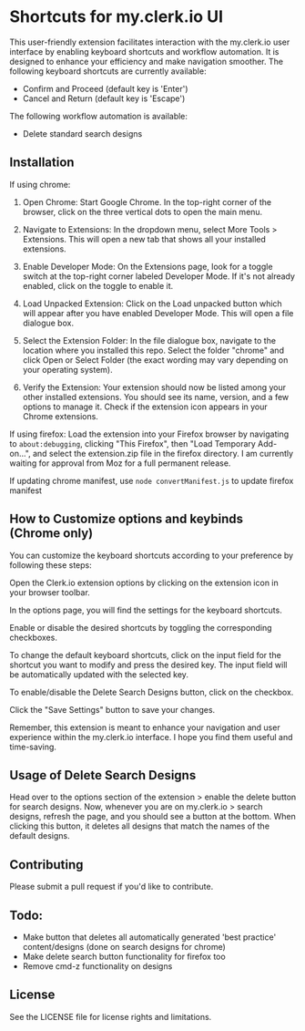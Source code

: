 # Shortcuts for my.clerk.io UI

This user-friendly extension facilitates interaction with the my.clerk.io user interface by enabling keyboard shortcuts and workflow automation. It is designed to enhance your efficiency and make navigation smoother. The following keyboard shortcuts are currently available:

- Confirm and Proceed (default key is 'Enter')
- Cancel and Return (default key is 'Escape')

The following workflow automation is available:
- Delete standard search designs

## Installation

If using chrome:
1. Open Chrome: Start Google Chrome. In the top-right corner of the browser, click on the three vertical dots to open the main menu.

2. Navigate to Extensions: In the dropdown menu, select More Tools > Extensions. This will open a new tab that shows all your installed extensions.

3. Enable Developer Mode: On the Extensions page, look for a toggle switch at the top-right corner labeled Developer Mode. If it's not already enabled, click on the toggle to enable it.

4. Load Unpacked Extension: Click on the Load unpacked button which will appear after you have enabled Developer Mode. This will open a file dialogue box.

5. Select the Extension Folder: In the file dialogue box, navigate to the location where you installed this repo. Select the folder "chrome" and click Open or Select Folder (the exact wording may vary depending on your operating system).

6. Verify the Extension: Your extension should now be listed among your other installed extensions. You should see its name, version, and a few options to manage it. Check if the extension icon appears in your Chrome extensions.


If using firefox:
Load the extension into your Firefox browser by navigating to `about:debugging`, clicking "This Firefox", then "Load Temporary Add-on...", and select the extension.zip file in the firefox directory. I am currently waiting for approval from Moz for a full permanent release.

If updating chrome manifest, use `node convertManifest.js` to update firefox manifest

## How to Customize options and keybinds (Chrome only)

You can customize the keyboard shortcuts according to your preference by following these steps:

Open the Clerk.io extension options by clicking on the extension icon in your browser toolbar.

In the options page, you will find the settings for the keyboard shortcuts.

Enable or disable the desired shortcuts by toggling the corresponding checkboxes.

To change the default keyboard shortcuts, click on the input field for the shortcut you want to modify and press the desired key. The input field will be automatically updated with the selected key.

To enable/disable the Delete Search Designs button, click on the checkbox.

Click the "Save Settings" button to save your changes.

Remember, this extension is meant to enhance your navigation and user experience within the my.clerk.io interface. I hope you find them useful and time-saving.

## Usage of Delete Search Designs

Head over to the options section of the extension > enable the delete button for search designs.
Now, whenever you are on my.clerk.io > search designs, refresh the page, and you should see a button at the bottom.
When clicking this button, it deletes all designs that match the names of the default designs.

## Contributing

Please submit a pull request if you'd like to contribute.

## Todo:
- Make button that deletes all automatically generated 'best practice' content/designs (done on search designs for chrome)
- Make delete search button functionality for firefox too
- Remove cmd-z functionality on designs

## License

See the LICENSE file for license rights and limitations.
